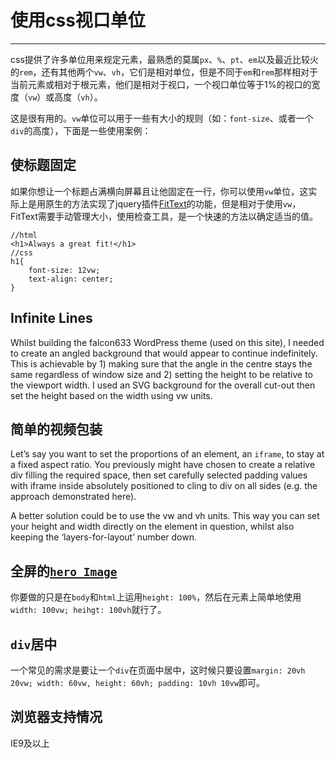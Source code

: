 # 使用css视口单位

---

css提供了许多单位用来规定元素，最熟悉的莫属`px`、`%`、`pt`、`em`以及最近比较火的`rem`，还有其他两个`vw`、`vh`，它们是相对单位，但是不同于`em`和`rem`那样相对于当前元素或相对于根元素，他们是相对于视口，一个视口单位等于1%的视口的宽度（`vw`）或高度（`vh`）。

这是很有用的。`vw`单位可以用于一些有大小的规则（如：`font-size`、或者一个`div`的高度），下面是一些使用案例：

## 使标题固定

如果你想让一个标题占满横向屏幕且让他固定在一行，你可以使用`vw`单位，这实际上是用原生的方法实现了jquery插件[FitText](http://fittextjs.com/)的功能，但是相对于使用`vw`，FitText需要手动管理大小，使用检查工具，是一个快速的方法以确定适当的值。

	//html
    <h1>Always a great fit!</h1>
	//css
    h1{
		font-size: 12vw;
		text-align: center;
	}

## Infinite Lines

Whilst building the falcon633 WordPress theme (used on this site), I needed to create an angled background that would appear to continue indefinitely. This is achievable by 1) making sure that the angle in the centre stays the same regardless of window size and 2) setting the height to be relative to the viewport width. I used an SVG background for the overall cut-out then set the height based on the width using vw units.

## 简单的视频包装

Let’s say you want to set the proportions of an element, an `iframe`, to stay at a fixed aspect ratio. You previously might have chosen to create a relative div filling the required space, then set carefully selected padding values with iframe inside absolutely positioned to cling to div on all sides (e.g. the approach demonstrated here).

A better solution could be to use the vw and vh units. This way you can set your height and width directly on the element in question, whilst also keeping the ‘layers-for-layout’ number down.

## 全屏的[`hero Image`](https://en.wikipedia.org/wiki/Hero_image "Hero Image")

你要做的只是在`body`和`html`上运用`height: 100%`，然后在元素上简单地使用`width: 100vw; heihgt: 100vh`就行了。

## `div`居中

一个常见的需求是要让一个`div`在页面中居中，这时候只要设置`margin: 20vh 20vw; width: 60vw, height: 60vh; padding: 10vh 10vw`即可。

## 浏览器支持情况

IE9及以上